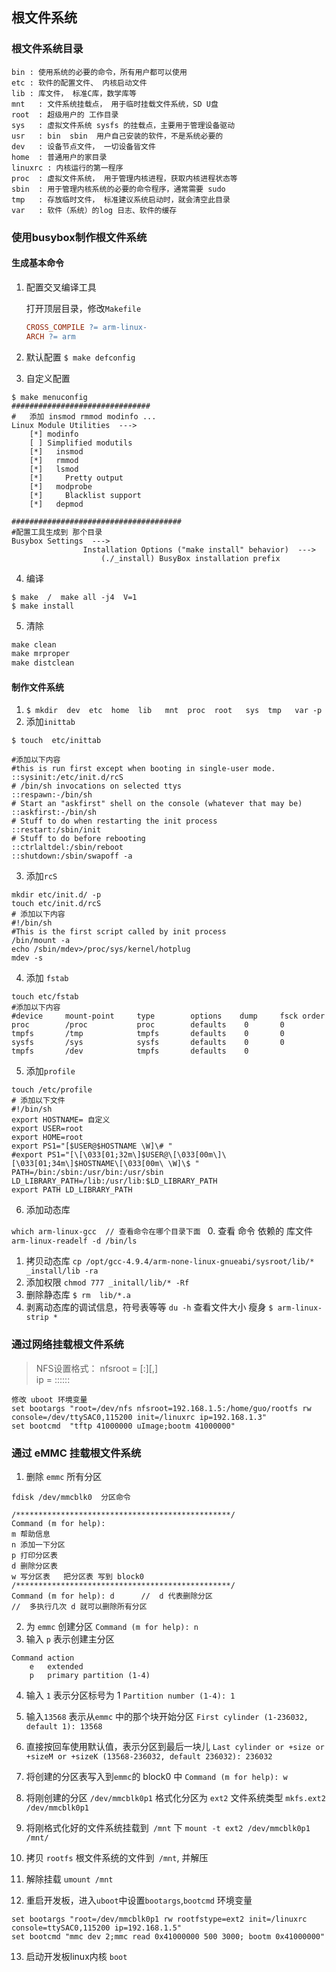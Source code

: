 ## 根文件系统

### 根文件系统目录

```
bin : 使用系统的必要的命令，所有用户都可以使用
etc : 软件的配置文件、 内核启动文件
lib : 库文件， 标准C库，数学库等
mnt   : 文件系统挂载点， 用于临时挂载文件系统，SD U盘
root  : 超级用户的 工作目录
sys   : 虚拟文件系统 sysfs 的挂载点，主要用于管理设备驱动
usr   : bin  sbin  用户自己安装的软件，不是系统必要的
dev   : 设备节点文件， 一切设备皆文件
home  : 普通用户的家目录
linuxrc : 内核运行的第一程序
proc  : 虚拟文件系统， 用于管理内核进程，获取内核进程状态等
sbin  : 用于管理内核系统的必要的命令程序，通常需要 sudo 
tmp   : 存放临时文件， 标准建议系统启动时，就会清空此目录
var	  : 软件（系统）的log 日志、软件的缓存

```

### 使用busybox制作根文件系统

#### 生成基本命令

1. 配置交叉编译工具   

   打开顶层目录，修改`Makefile`

   ```makefile
   CROSS_COMPILE ?= arm-linux-
   ARCH ?= arm
   ```

2. 默认配置
   `$ make defconfig `
3. 自定义配置

```shell
$ make menuconfig
###############################
#   添加 insmod rmmod modinfo ...
Linux Module Utilities  ---> 
	[*] modinfo              
	[ ] Simplified modutils  
	[*]   insmod             
	[*]   rmmod              
	[*]   lsmod              
	[*]     Pretty output    
	[*]   modprobe           
	[*]     Blacklist support
	[*]   depmod

######################################
#配置工具生成到 那个目录
Busybox Settings  --->
				Installation Options ("make install" behavior)  --->  
					(./_install) BusyBox installation prefix 
```

4. 编译

```shell
$ make  /  make all -j4  V=1 
$ make install
```

5. 清除

```makefile
make clean
make mrproper
make distclean
```

#### 制作文件系统

1. `$ mkdir  dev  etc  home  lib   mnt  proc  root   sys  tmp   var -p`
2. 添加`inittab`

  ```shell
$ touch  etc/inittab

#添加以下内容
#this is run first except when booting in single-user mode.
::sysinit:/etc/init.d/rcS
# /bin/sh invocations on selected ttys
::respawn:-/bin/sh
# Start an "askfirst" shell on the console (whatever that may be)
::askfirst:-/bin/sh
# Stuff to do when restarting the init process
::restart:/sbin/init
# Stuff to do before rebooting
::ctrlaltdel:/sbin/reboot
::shutdown:/sbin/swapoff -a
  ```

3. 添加`rcS`

```shell
mkdir etc/init.d/ -p
touch etc/init.d/rcS
# 添加以下内容
#!/bin/sh
#This is the first script called by init process
/bin/mount -a
echo /sbin/mdev>/proc/sys/kernel/hotplug
mdev -s
```

4. 添加 `fstab`

```shell
touch etc/fstab 
#添加以下内容
#device     mount-point     type     	options    dump     fsck order
proc       	/proc			proc		defaults	0		0
tmpfs     	/tmp			tmpfs		defaults	0		0
sysfs     	/sys			sysfs		defaults	0		0
tmpfs       /dev			tmpfs		defaults	0
```

5. 添加`profile`

```shell
touch /etc/profile
# 添加以下文件
#!/bin/sh
export HOSTNAME= 自定义
export USER=root
export HOME=root
export PS1="[$USER@$HOSTNAME \W]\# "
#export PS1="[\[\033[01;32m\]$USER@\[\033[00m\]\[\033[01;34m\]$HOSTNAME\[\033[00m\ \W]\$ "
PATH=/bin:/sbin:/usr/bin:/usr/sbin
LD_LIBRARY_PATH=/lib:/usr/lib:$LD_LIBRARY_PATH
export PATH LD_LIBRARY_PATH
```

6. 添加动态库

  `which arm-linux-gcc	// 查看命令在哪个目录下面 `
0. 查看 命令 依赖的 库文件 
`arm-linux-readelf -d /bin/ls`

1. 拷贝动态库
`cp /opt/gcc-4.9.4/arm-none-linux-gnueabi/sysroot/lib/* _install/lib -ra`
2. 添加权限 
`chmod 777 _initall/lib/* -Rf`
3. 删除静态库
`$ rm  lib/*.a`
4. 剥离动态库的调试信息，符号表等等
`du -h` 查看文件大小  瘦身
`$ arm-linux-strip *`

### 通过网络挂载根文件系统

> NFS设置格式：
> nfsroot = [<server-ip>:]<root-dir>[,<nfs-options>]   
> ip = <client-ip>:<server-ip>:<gw-ip>:<netmask>:<hostname>:<device>:<autoconf>

```shell
修改 uboot 环境变量 	
set bootargs "root=/dev/nfs nfsroot=192.168.1.5:/home/guo/rootfs rw console=/dev/ttySAC0,115200 init=/linuxrc ip=192.168.1.3"
set bootcmd  "tftp 41000000 uImage;bootm 41000000"
```



### 通过 eMMC 挂载根文件系统

1. 删除 `emmc` 所有分区
```
fdisk /dev/mmcblk0  分区命令

/************************************************/
Command (m for help): 
m 帮助信息
n 添加一下分区
p 打印分区表
d 删除分区表
w 写分区表   把分区表 写到 block0
/************************************************/
Command (m for help): d      //  d 代表删除分区
//  多执行几次 d 就可以删除所有分区
```
2. 为 `emmc` 创建分区
`Command (m for help): n`
3. 输入 `p` 表示创建主分区
```
Command action
    e   extended
    p   primary partition (1-4)
```
4. 输入 `1`  表示分区标号为 1 
`Partition number (1-4): 1`
5. 输入`13568` 表示从`emmc` 中的那个块开始分区
`First cylinder (1-236032, default 1): 13568`
6. 直接按回车使用默认值，表示分区到最后一块儿
`Last cylinder or +size or +sizeM or +sizeK (13568-236032, default 236032): 236032`
7. 将创建的分区表写入到`emmc`的 block0 中
`Command (m for help): w`

8. 将刚创建的分区 `/dev/mmcblk0p1` 格式化分区为 `ext2` 文件系统类型
`mkfs.ext2 /dev/mmcblk0p1`

9. 将刚格式化好的文件系统挂载到` /mnt` 下
   `mount -t ext2 /dev/mmcblk0p1 /mnt/`

10. 拷贝 `rootfs` 根文件系统的文件到` /mnt`, 并解压

11. 解除挂载
`umount /mnt`
12. 重启开发板，进入`uboot`中设置`bootargs`,`bootcmd` 环境变量 

```shell
set bootargs "root=/dev/mmcblk0p1 rw rootfstype=ext2 init=/linuxrc console=ttySAC0,115200 ip=192.168.1.5"
set bootcmd "mmc dev 2;mmc read 0x41000000 500 3000; bootm 0x41000000"
```
13. 启动开发板linux内核
`boot `

